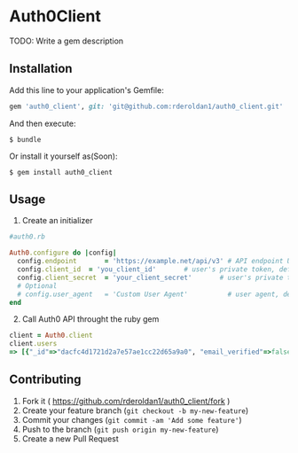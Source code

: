 # Auth0Client

TODO: Write a gem description

## Installation

Add this line to your application's Gemfile:

```ruby
gem 'auth0_client', git: 'git@github.com:rderoldan1/auth0_client.git'
```

And then execute:

    $ bundle

Or install it yourself as(Soon):

    $ gem install auth0_client

## Usage

1. Create an initializer

```ruby
#auth0.rb

Auth0.configure do |config|
  config.endpoint       = 'https://example.net/api/v3' # API endpoint URL, default: ENV['GITLAB_API_ENDPOINT']
  config.client_id  = 'you_client_id'       # user's private token, default: ENV['GITLAB_API_PRIVATE_TOKEN']
  config.client_secret  = 'your_client_secret'       # user's private token, default: ENV['GITLAB_API_PRIVATE_TOKEN']
  # Optional
  # config.user_agent   = 'Custom User Agent'          # user agent, default: 'Gitlab Ruby Gem [version]'
end
```

2. Call Auth0 API throught the ruby gem
```ruby
client = Auth0.client
client.users
=> [{"_id"=>"dacfc4d1721d2a7e57ae1cc22d65a9a0", "email_verified"=>false, "email"=>"jvidalba@gmail.com", "picture"=>"https://secure.gravatar.com/avatar/ab6039b08ce31a95a0f5a370f16cad77?s=480&r=pg&d=https%3A%2F%2Fssl.gstatic.com%2Fs2%2Fprofiles%2Fimages%2Fsilhouette80.png", "user_id"=>"auth0|54906433e1c87bbe090f35d4", "name"=>"Mateo Vidal", "nickname"=>"jvidalba", "identities"=>[{"user_id"=>"54906433e1c87bbe090f35d4", "provider"=>"auth0", "connection"=>"Username-Password-Authentication", "isSocial"=>false}], "created_at"=>"2014-12-16T16:56:19.272Z"}]
```


## Contributing

1. Fork it ( https://github.com/rderoldan1/auth0_client/fork )
2. Create your feature branch (`git checkout -b my-new-feature`)
3. Commit your changes (`git commit -am 'Add some feature'`)
4. Push to the branch (`git push origin my-new-feature`)
5. Create a new Pull Request

